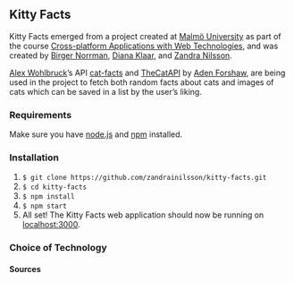 ## Kitty Facts
Kitty Facts emerged from a project created at [Malmö University](https://mau.se/) as part of the course [Cross-platform Applications with Web Technologies](https://edu.mah.se/en/Course/DA355A), and was created by [Birger Norrman](https://github.com/BirgerNorrman), [Diana Klaar](https://github.com/dianaklaar), and [Zandra Nilsson](https://github.com/zandrainilsson). 

[Alex Wohlbruck](https://github.com/alexwohlbruck)’s API [cat-facts](https://alexwohlbruck.github.io/cat-facts/) and [TheCatAPI](https://docs.thecatapi.com/) by [Aden Forshaw](https://github.com/AdenForshaw), are being used in the project to fetch both random facts about cats and images of cats which can be saved in a list by the user’s liking. 

### Requirements
Make sure you have [node.js](https://nodejs.org/en/) and [npm](https://www.npmjs.com/get-npm) installed.

### Installation
1. `$ git clone https://github.com/zandrainilsson/kitty-facts.git`
2. `$ cd kitty-facts`
3. `$ npm install`
4. `$ npm start`
5.  All set! The Kitty Facts web application should now be running on [localhost:3000](http://localhost:3000).

### Choice of Technology


#### Sources
